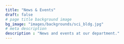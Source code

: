 ```yaml
---
title: "News & Events"
draft: false
# page title background image
bg_image: "images/backgrounds/sci_bldg.jpg"
# meta description
description : "News and events at our department."
---
```

